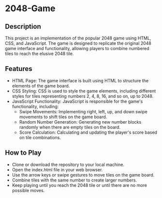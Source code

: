 # 2048-Game

## Description
This project is an implementation of the popular 2048 game using HTML, CSS, and JavaScript. The game is designed to replicate the original 2048 game interface and functionality, allowing players to combine numbered tiles to reach the elusive 2048 tile.

## Features
* HTML Page: The game interface is built using HTML to structure the elements of the game board.
* CSS Styling: CSS is used to style the game elements, including different styles for tiles representing numbers 2, 4, 8, 16, and so on, up to 2048.
* JavaScript Functionality: JavaScript is responsible for the game's functionality, including:
    * Swipe Movements: Implementing right, left, up, and down swipe movements to shift tiles on the game board.
    * Random Number Generation: Generating new number blocks randomly when there are empty tiles on the board.
    * Score Calculation: Calculating and updating the player's score based on tile combinations.

## How to Play
* Clone or download the repository to your local machine.
* Open the index.html file in your web browser.
* Use the arrow keys or swipe gestures to move tiles on the game board.
* Combine tiles with the same number to create larger numbers.
* Keep playing until you reach the 2048 tile or until there are no more possible moves.
